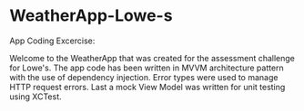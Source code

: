 # WeatherApp-Lowe-s
App Coding Excercise: 

Welcome to the WeatherApp that was created for the assessment challenge for Lowe's. The app code has been written in MVVM architecture pattern 
with the use of dependency injection. Error types were used to manage HTTP request errors. Last a mock View Model was written for unit testing using XCTest.
